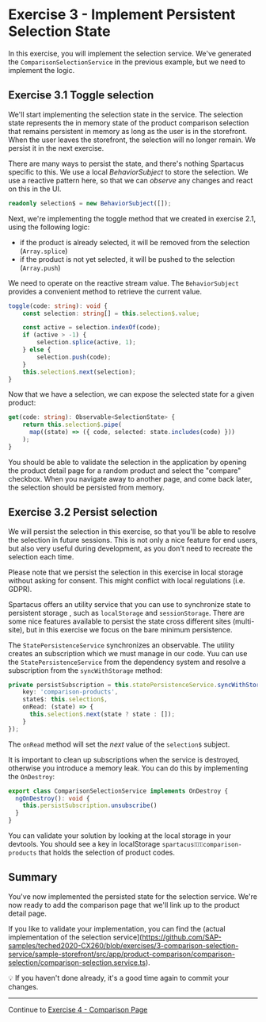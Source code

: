 # Exercise 3 - Implement Persistent Selection State

In this exercise, you will implement the selection service. We've generated the `ComparisonSelectionService` in the previous example, but we need to implement the logic.

## Exercise 3.1 Toggle selection

We'll start implementing the selection state in the service. The selection state represents the
in memory state of the product comparison selection that remains persistent in memory as long as the user is in the storefront. When the user leaves the storefront, the selection will no longer remain. We persist it in the next exercise.

There are many ways to persist the state, and there's nothing Spartacus specific to this. We use a local _BehaviorSubject_ to store the selection. We use a reactive pattern here, so that we can _observe_ any changes and react on this in the UI.

```ts
readonly selection$ = new BehaviorSubject([]);
```

Next, we're implementing the toggle method that we created in exercise 2.1, using the following logic:

- if the product is already selected, it will be removed from the selection (`Array.splice`)
- if the product is not yet selected, it will be pushed to the selection (`Array.push`)

We need to operate on the reactive stream value. The `BehaviorSubject` provides a convenient method to retrieve the current value.

```ts
toggle(code: string): void {
    const selection: string[] = this.selection$.value;

    const active = selection.indexOf(code);
    if (active > -1) {
        selection.splice(active, 1);
    } else {
        selection.push(code);
    }
    this.selection$.next(selection);
}
```

Now that we have a selection, we can expose the selected state for a given product:

```ts
get(code: string): Observable<SelectionState> {
    return this.selection$.pipe(
      map((state) => ({ code, selected: state.includes(code) }))
    );
}
```

You should be able to validate the selection in the application by opening the product detail page for a random product and select the "compare" checkbox. When you navigate away to another page, and come back later, the selection should be persisted from memory.

## Exercise 3.2 Persist selection

We will persist the selection in this exercise, so that you'll be able to resolve the selection in future sessions. This is not only a nice feature for end users, but also very useful during development, as you don't need to recreate the selection each time.

Please note that we persist the selection in this exercise in local storage without asking for consent. This might conflict with local regulations (i.e. GDPR).

Spartacus offers an utility service that you can use to synchronize state to persistent storage , such as `localStorage` and `sessionStorage`. There are some nice features available to persist the state cross different sites (multi-site), but in this exercise we focus on the bare minimum persistence.

The `StatePersistenceService` synchronizes an observable. The utility creates an subscription which we must manage in our code. Yuu can use the `StatePersistenceService` from the dependency system and resolve a subscription from the `syncWithStorage` method:

```ts
private persistSubscription = this.statePersistenceService.syncWithStorage({
    key: 'comparison-products',
    state$: this.selection$,
    onRead: (state) => {
      this.selection$.next(state ? state : []);
    }
});
```

The `onRead` method will set the _next_ value of the `selection$` subject.

It is important to clean up subscriptions when the service is destroyed, otherwise you introduce a memory leak. You can do this by implementing the `OnDestroy`:

```ts
export class ComparisonSelectionService implements OnDestroy {
  ngOnDestroy(): void {
    this.persistSubscription.unsubscribe()
  }
}
```

You can validate your solution by looking at the local storage in your devtools. You should see a key in localStorage `spartacus⚿⚿comparison-products` that holds the selection of product codes.

## Summary

You've now implemented the persisted state for the selection service. We're now ready to add the comparison page that we'll link up to the product detail page.

If you like to validate your implementation, you can find the (actual implementation of the selection service](https://github.com/SAP-samples/teched2020-CX260/blob/exercises/3-comparison-selection-service/sample-storefront/src/app/product-comparison/comparison-selection/comparison-selection.service.ts).

💡 If you haven't done already, it's a good time again to commit your changes.

---

Continue to [Exercise 4 - Comparison Page ](../exercise-4/README.md)
